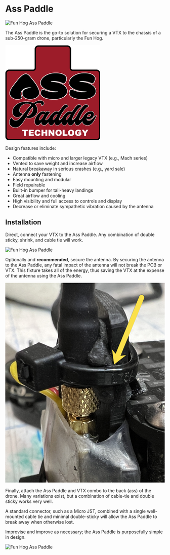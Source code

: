 # Ass Paddle

<img src="images/side-view-mounted.png" alt="Fun Hog Ass Paddle"/>

The Ass Paddle is the go-to solution for securing a VTX to the chassis of a sub-250-gram drone, particularly the Fun Hog.

<img src="images/ass-paddle-logo.png" alt="Fun Hog Ass Paddle"/>

Design features include:

* Compatible with micro and larger legacy VTX (e.g., Mach series)
* Vented to save weight and increase airflow
* Natural breakaway in serious crashes (e.g., yard sale)
* Antenna **only** fastening
* Easy mounting and modular
* Field repairable
* Built-in bumper for tail-heavy landings
* Great airflow and cooling
* High visibility and full access to controls and display
* Decrease or eliminate sympathetic vibration caused by the antenna

## Installation

Direct, connect your VTX to the Ass Paddle. Any combination of double sticky, shrink, and cable tie will work.

<img src="images/rear-view-mounted.png" alt="Fun Hog Ass Paddle"/>

Optionally and **recommended**, secure the antenna.  By securing the antenna to the Ass Paddle, any fatal impact of the antenna will not break the PCB or VTX.  This fixture takes all of the energy, thus saving the VTX at the expense of the antenna using the Ass Paddle.


<img src="images/rear-three-quarter-view-mounted-close.png" alt="Fun Hog Ass Paddle"/>

Finally, attach the Ass Paddle and VTX combo to the back (ass) of the drone.  Many variations exist, but a combination of cable-tie and double sticky works very well.

A standard connector, such as a Micro JST, combined with a single well-mounted cable tie and minimal double-sticky will allow the Ass Paddle to break away when otherwise lost.  

Improvise and improve as necessary; the Ass Paddle is purposefully simple in design.


<img src="irear-three-quarter-view-mounted-close.png" alt="Fun Hog Ass Paddle"/>




